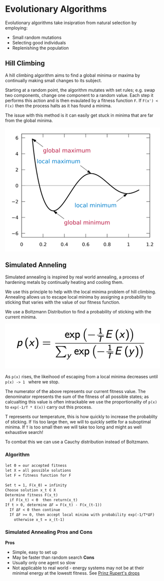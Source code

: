 # Evolutionary Algorithms

Evolutionary algorithms take insipration from natural selection by employing:
* Small random mutations
* Selecting good individuals
* Replenishing the population

## Hill Climbing

A hill climbing algorithm aims to find a global minima or maxima by continually making small changes to its subject.

Starting at a random point, the algorithm mutates with set rules; e.g. swap two components, change one component to a random value. Each step it performs this action and is then evaulated by a fitness function `F`.  If `F(x') < F(x)` then the process halts as it has found a minima. 

The issue with this method is it can easily get stuck in minima that are far from the global minima. 

!["Local vs Global Minima"](assets/localminima.png)

## Simulated Anneling 

Simulated annealing is inspired by real world annealing, a  process of hardening metals by continually heating and cooling them. 

We use this principle to help with the local minima problem of hill climbing. Annealing allows us to escape local minima by assigning a probability to sticking that varies with the value of our fitness  function. 

We use a Boltzmann Distribution to find a probability of sticking with the current minima.

!["Boltzmann"](assets/boltzmann.png)

As `p(x)` rises,  the likeihood of escaping from a local minima  decreases until  `p(x) -> 1 ` where we stop. 

The numerator of the above represents our current fitness value. The denominator represents the sum of the fitness of all possible states; as calcualting this value is often intrackable we use the proportionality of `p(x)` to `exp(-1/T * E(x))` carry out this process. 

T represents our temperature, this is how quickly to  increase the probablity of sticking. If  `T`is too large then, we will to quickly settle for a suboptimal minima. If `T` is too small then we will take too long and might as well exhaustive search!

To combat this we can use a Cauchy distribution instead of Boltzmann. 

### Algorithm

```
let Θ = our accepted fitness
let X = all possible solutions
let F = fitness function for F

Set t = 1, F(x_0) = infinity
Choose solution x_t ∈ X
Determine fitness F(x_t)
  if F(x_t) < Θ  then return(x_t)
If t > 0, determine ΔF = F(x_t) - F(x_(t-1))
  If ΔF < 0 then continue
  If ΔF >= 0, then accept local minima with probability exp(-1/T*ΔF)
    otherwise x_t = x_(t-1)
```
### Simulated Annealing Pros and Cons

**Pros**
* Simple, easy to set up
* May be faster than random search
**Cons**
* Usually only one agent so slow
* Not applicable to real world - energy systems may not be at their minimal energy at the lowestt fitness. See <a href="https://www.youtube.com/watch?v=xe-f4gokRBs">Prinz Rupert's drops</a>


